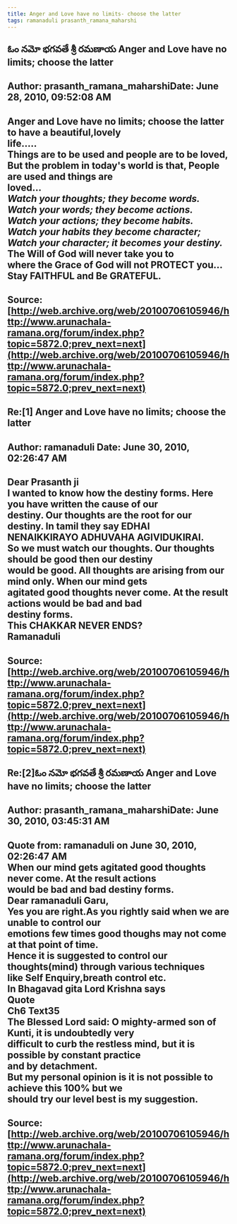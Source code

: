 ```yaml
--- 
title: Anger and Love have no limits- choose the latter   
tags: ramanaduli prasanth_ramana_maharshi  
---  
```

## ఓం నమో భగవతే శ్రీ రమణాయ Anger and Love have no limits; choose the latter  
Author: prasanth_ramana_maharshiDate: June 28, 2010, 09:52:08 AM  
---  
Anger and Love have no limits; choose the latter to have a beautiful,lovely  
life.....   
Things are to be used and people are to be loved,   
But the problem in today's world is that, People are used and things are  
loved...   
 _Watch your thoughts; they become words.   
Watch your words; they become actions.   
Watch your actions; they become habits.   
Watch your habits they become character;   
Watch your character; it becomes your destiny._   
The Will of God will never take you to   
where the Grace of God will not PROTECT you...   
Stay FAITHFUL and Be GRATEFUL.
 ---  
Source:[http://web.archive.org/web/20100706105946/http://www.arunachala-ramana.org/forum/index.php?topic=5872.0;prev_next=next](http://web.archive.org/web/20100706105946/http://www.arunachala-ramana.org/forum/index.php?topic=5872.0;prev_next=next)   
---  

## Re:[1] Anger and Love have no limits; choose the latter  
Author: ramanaduli          Date: June 30, 2010, 02:26:47 AM  
---  
Dear Prasanth ji   
I wanted to know how the destiny forms. Here you have written the cause of our  
destiny. Our thoughts are the root for our destiny. In tamil they say EDHAI  
NENAIKKIRAYO ADHUVAHA AGIVIDUKIRAI.   
So we must watch our thoughts. Our thoughts should be good then our destiny  
would be good. All thoughts are arising from our mind only. When our mind gets  
agitated good thoughts never come. At the result actions would be bad and bad  
destiny forms.   
This CHAKKAR NEVER ENDS?   
Ramanaduli
 ---  
Source:[http://web.archive.org/web/20100706105946/http://www.arunachala-ramana.org/forum/index.php?topic=5872.0;prev_next=next](http://web.archive.org/web/20100706105946/http://www.arunachala-ramana.org/forum/index.php?topic=5872.0;prev_next=next)   
---  

## Re:[2]ఓం నమో భగవతే శ్రీ రమణాయ  Anger and Love have no limits; choose the latter  
Author: prasanth_ramana_maharshiDate: June 30, 2010, 03:45:31 AM  
---  
Quote from: ramanaduli on June 30, 2010, 02:26:47 AM  
When our mind gets agitated good thoughts never come. At the result actions  
would be bad and bad destiny forms.  
Dear ramanaduli Garu,   
Yes you are right.As you rightly said when we are unable to control our  
emotions few times good thoughs may not come at that point of time.   
Hence it is suggested to control our thoughts(mind) through various techniques  
like Self Enquiry,breath control etc.   
In Bhagavad gita Lord Krishna says   
Quote  
Ch6 Text35   
The Blessed Lord said: O mighty-armed son of Kunti, it is undoubtedly very  
difficult to curb the restless mind, but **it is possible by constant practice  
and by detachment.**  
But my personal opinion is it is not possible to achieve this 100% but we  
should try our level best is my suggestion.
 ---  
Source:[http://web.archive.org/web/20100706105946/http://www.arunachala-ramana.org/forum/index.php?topic=5872.0;prev_next=next](http://web.archive.org/web/20100706105946/http://www.arunachala-ramana.org/forum/index.php?topic=5872.0;prev_next=next)   
---  

